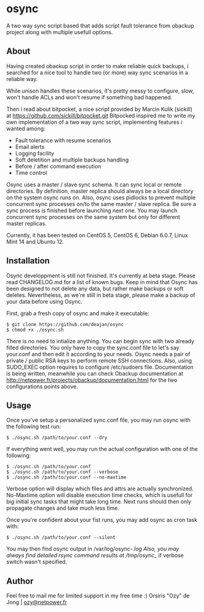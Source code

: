 osync
=====

A two way sync script based that adds script fault tolerance from obackup project along with multiple usefull options.

## About

Having created obackup script in order to make reliable quick backups, i searched for a nice tool to handle two (or more) way sync scenarios in a reliable way.

While unison handles these scenarios, it's pretty messy to configure, slow, won't handle ACLs and won't resume if something bad happened.

Then i read about bitpocket, a nice script provided by Marcin Kulik (sickill) at https://github.com/sickill/bitpocket.git
Bitpocked inspired me to write my own implementation of a two way sync script, implementing features i wanted among:
	
- Fault tolerance with resume scenarios	
- Email alerts	
- Logging facility
- Soft deletition and multiple backups handling
- Before / after command execution
- Time control

Osync uses a master / slave sync schema. It can sync local or remote directories. By definition, master replica should always be a local directory on the system osync runs on.
Also, osync uses pidlocks to prevent multiple concurrent sync processes on/to the same master / slave replica. Be sure a sync process is finished before launching next one.
You may launch concurrent sync processes on the same system but only for different master replicas.

Currently, it has been tested on CentOS 5, CentOS 6, Debian 6.0.7, Linux Mint 14 and Ubuntu 12.

## Installation

Osync developpment is still not finished. It's currently at beta stage. Please read CHANGELOG.md for a list of known bugs.
Keep in mind that Osync has been designed to not delete any data, but rather make backups or soft deletes.
Nevertheless, as we're still in beta stage, please make a backup of your data before using Osync.

First, grab a fresh copy of osync and make it executable:

	$ git clone https://github.com/deajan/osync
	$ chmod +x ./osync.sh

There is no need to intialize anything. You can begin sync with two already filled directories.
You only have to copy the sync.conf file to let's say your.conf and then edit it according to your needs.
Osync needs a pair of private / public RSA keys to perform remote SSH connections.
Also, using SUDO_EXEC option requires to configure /etc/sudoers file.
Documentation is being written, meanwhile you can check Obackup documentation at http://netpower.fr/projects/obackup/documentation.html for the two configurations points above.

## Usage

Once you've setup a personalized sync.conf file, you may run osync with the following test run:

	$ ./osync.sh /path/to/your.conf --dry

If everything went well, you may run the actual configuration with one of the following:

	$ ./osync.sh /path/to/your.conf
	$ ./osync.sh /path/to/your.conf --verbose
	$ ./osync.sh /path/to/your.conf --no-maxtime

Verbose option will display which files and attrs are actually synchronized.
No-Maxtime option will disable execution time checks, which is usefull for big initial sync tasks that might take long time. Next runs should then only propagate changes and take much less time.

Once you're confident about your fist runs, you may add osync as cron task with:

	$ ./osync.sh /path/to/your.conf --silent

You may then find osync output in /var/log/osync-*.log
Also, you may always find detailed rsync command results at /tmp/osync_* if verbose switch wasn't specified.

## Author

Feel free to mail me for limited support in my free time :)
Orsiris "Ozy" de Jong | ozy@netpower.fr
